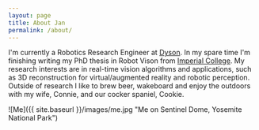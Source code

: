 ```yaml
---
layout: page
title: About Jan
permalink: /about/
---
```


I'm currently a Robotics Research Engineer at [Dyson](https://www.dyson.co.uk).
In my spare time I'm finishing writing my PhD thesis in Robot Vison from [Imperial College](https://wp.doc.ic.ac.uk/robotvision/). 
My research interests are in real-time vision algorithms and applications, such as 3D reconstruction for virtual/augmented reality and robotic perception. Outside of research I like to brew beer, wakeboard and enjoy the outdoors with my wife, Connie, and our cocker spaniel, Cookie.

![Me]({{ site.baseurl }}/images/me.jpg "Me on Sentinel Dome, Yosemite National Park")



